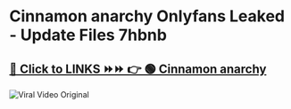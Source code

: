 
 # Cinnamon anarchy Onlyfans Leaked - Update Files 7hbnb

## <h2><a href="https://clipsfans.com/Cinnamon_anarchy&ref=git">🔗 Click to LINKS ⏩⏩ 👉 🟢 Cinnamon anarchy </a></h2>

<a href="https://clipsfans.com/Cinnamon_anarchy&ref=git" rel="nofollow" data-target="animated-image.originalLink"><img src="https://i.ibb.co.com/xMMVF88/686577567.gif" alt="Viral Video Original" style="max-width: 100%; display: inline-block;" data-target="animated-image.originalImage"></a>

